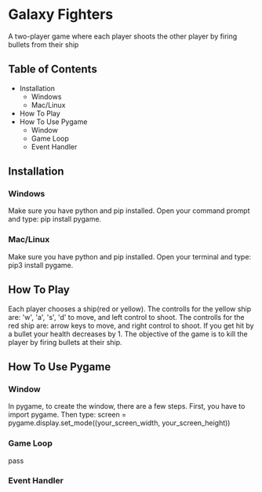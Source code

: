 # Galaxy Fighters
A two-player game where each player shoots the 
other player by firing bullets from their ship
## Table of Contents
* Installation
  * Windows
  * Mac/Linux
* How To Play
* How To Use Pygame
  * Window
  * Game Loop
  * Event Handler

## Installation
### Windows
Make sure you have python and pip installed.
Open your command prompt and type:
pip install pygame.
### Mac/Linux
Make sure you have python and pip installed.
Open your terminal and type:
pip3 install pygame.
## How To Play
Each player chooses a ship(red or yellow).
The controlls for the yellow ship are: 'w', 'a', 's', 'd' to move,
and left control to shoot.
The controlls for the red ship are: arrow keys to move,
and right control to shoot.
If you get hit by a bullet your health decreases by 1.
The objective of the game is to kill the player by firing bullets at their ship.
## How To Use Pygame
### Window
In pygame, to create the window, there are a few steps.
First, you have to import pygame.
Then type: screen = pygame.display.set_mode((your_screen_width, your_screen_height))

### Game Loop
pass
### Event Handler
